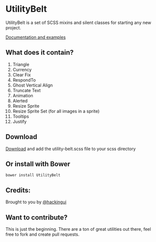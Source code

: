 UtilityBelt
===========

UtilityBelt is a set of SCSS mixins and silent classes for starting any new project.

[Documentation and examples](http://hackingui.com/front-end/10-best-scss-utilities/)

What does it contain?
-----------

1. Triangle
2. Currency
3. Clear Fix
4. RespondTo
5. Ghost Vertical Align
6. Truncate Text
7. Animation
8. Alerted
9. Resize Sprite
10. Resize Sprite Set (for all images in a sprite)
11. Tooltips
12. Justify

Download
-----------
[Download](http://hackingui.com/front-end/10-best-scss-utilities/) and add the utility-belt.scss file to your scss directory

Or install with Bower
-----------
`bower install UtilityBelt`

Credits:
-----------
Brought to you by [@hackingui](http://twitter.com/hackingui)


Want to contribute?
-----------
This is just the beginning. There are a ton of great utilities out there, feel free to fork and create pull requests.
